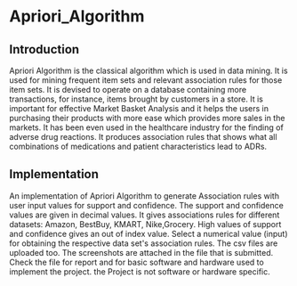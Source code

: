 # Apriori_Algorithm
## Introduction
Apriori Algorithm is the classical algorithm which is used in data mining. It is used 
for mining frequent item sets and relevant association rules for those item sets. It is devised to 
operate on a database containing more transactions, for instance, items brought by customers 
in a store.
It is important for effective Market Basket Analysis and it helps the users in purchasing their 
products with more ease which provides more sales in the markets. It has been even used in 
the healthcare industry for the finding of adverse drug reactions. It produces association rules 
that shows what all combinations of medications and patient characteristics lead to ADRs.
## Implementation 
An implementation of Apriori Algorithm to generate Association rules with user input 
values for support and confidence. The support and confidence values are given in decimal 
values. It gives associations rules for different datasets: Amazon, BestBuy, KMART, Nike,Grocery.
High values of support and confidence gives an out of index value. Select a numerical 
value (input) for obtaining the respective data set's association rules. The csv files are uploaded 
too. The screenshots are attached in the file that is submitted. Check the file for report and for 
basic software and hardware used to implement the project. the Project is not software or 
hardware specific.
